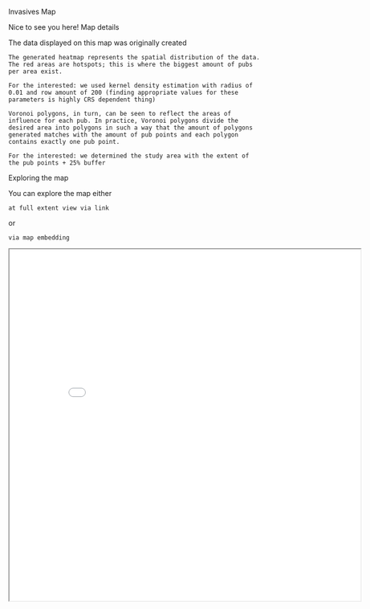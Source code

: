 Invasives Map

Nice to see you here!
Map details

The data displayed on this map was originally created

    The generated heatmap represents the spatial distribution of the data. The red areas are hotspots; this is where the biggest amount of pubs per area exist.

    For the interested: we used kernel density estimation with radius of 0.01 and row amount of 200 (finding appropriate values for these parameters is highly CRS dependent thing)

    Voronoi polygons, in turn, can be seen to reflect the areas of influence for each pub. In practice, Voronoi polygons divide the desired area into polygons in such a way that the amount of polygons generated matches with the amount of pub points and each polygon contains exactly one pub point.

    For the interested: we determined the study area with the extent of the pub points + 25% buffer

Exploring the map

You can explore the map either

    at full extent view via link

or

    via map embedding

<iframe src="invasivemap.html" height="700" width="700"></iframe> 
